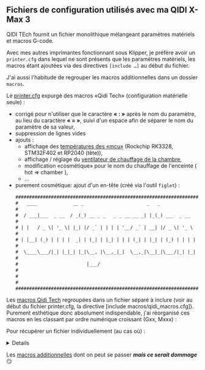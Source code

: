 ## Fichiers de configuration utilisés avec ma QIDI X-Max 3

QIDI TEch fournit un fichier monolithique mélangeant paramètres matériels et macros G-code.

Avec mes autres imprimantes fonctionnant sous Klipper, je préfère avoir un `printer.cfg` dans lequel ne sont présents que les paramètres matériels, les macros étant ajoutées via des directives `[include …]` au début du fichier.

J'ai aussi l'habitude de regrouper les macros additionnelles dans un dossier `macros`.

Le [printer.cfg](https://github.com/fran6p/Qidi_X-Max3/blob/main/Klipper/MyConfiguration/printer.cfg) expurgé des macros «Qidi Tech» (configuration matérielle seule) :
- corrigé pour n'utiliser que le caractère **« : »** après le nom du paramètre, au lieu du caractère **« = »**, suivi d'un espace afin de séparer le nom du paramètre de sa valeur,
- suppression de lignes vides
- ajouts :
    - affichage des [températures des «mcu»](../Upgrades/afficher-temperatures-mcu-rk3328.md) (Rockchip RK3328, STM32F402 et RP2040 (tête)),
    - affichage / réglage du [ventilateur de chauffage de la chambre](../Klipper/chamber-fan.md),
    - modification «cosmétique» pour le nom du chauffage de l'enceinte ( hot => chamber ),
    - …
- purement cosmétique: ajout d'un en-tête (créé via l'outil `figlet`) :
    ```
    ####################################################################
    #   ____             __ _                       _   _              #
    #  / ___|___  _ __  / _(_) __ _ _   _ _ __ __ _| |_(_) ___  _ __   #
    # | |   / _ \| '_ \| |_| |/ _` | | | | '__/ _` | __| |/ _ \| '_ \  #
    # | |__| (_) | | | |  _| | (_| | |_| | | | (_| | |_| | (_) | | | | #
    #  \____\___/|_| |_|_| |_|\__, |\__,_|_|  \__,_|\__|_|\___/|_| |_| #
    #                         |___/                                    #
    #                                                                  #
    ####################################################################
    ```
  
Les [macros Qidi Tech](https://github.com/fran6p/Qidi_X-Max3/blob/main/Klipper/MyConfiguration/macros/qidi_macros.cfg) regroupées dans un fichier séparé à inclure (voir au début du fichier printer.cfg, la directive [include macros/qidi_macros.cfg]). Purement esthétique donc absolument indispendable, j'ai réorganisé ces macros en les classant par ordre numérique croissant (Gxx, Mxxx) :

Pour récupérer un fichier individuellement (au cas où) :
 
<details>

---
Cliquer le bouton [RAW] pour ouvrir le fichier «plein texte», puis clic droit pour enregistrer le fichier ou sélectionner une partie (la totalité) du contenu, CTRL+C pour le copier / coller à un autre endroit.

![RAW](../Images/gh-raw.jpg)

---

![Save as](../Images/gh-raw-save-as.jpg)

---

#### IMPORTANT

Les fichiers, dossiers doivent tous appartenir à l'utilisateur `mks`

```
cd ~/klipper_config
sudo chown -R mks:mks *
```

Si des scripts shell sont utilisés, idem que ci-dessus et les rendre exécutables

```
cd ~/klipper_config/scripts
sudo chown mks:mks *
chmod +x *
```

</details>

Les [macros additionnelles](./macros-additionnelles.md) dont on peut se passer ***mais ce serait dommage*** :smirk:

